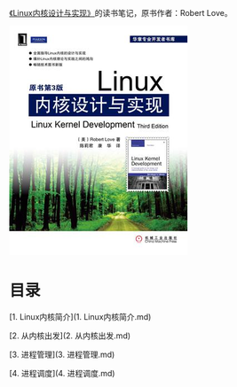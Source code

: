 [《Linux内核设计与实现》](https://book.douban.com/subject/6097773/)的读书笔记，原书作者：Robert Love。

![](img/cover/cover.jpg)

# 目录

[1. Linux内核简介](1. Linux内核简介.md)

[2. 从内核出发](2. 从内核出发.md)

[3. 进程管理](3. 进程管理.md)

[4. 进程调度](4. 进程调度.md)

